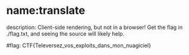 # name:translate
description: Client-side rendering, but not in a browser! Get the flag in ./flag.txt, and seeing the source will likely help.

#flag: CTF{Televersez_vos_exploits_dans_mon_nuagiciel}